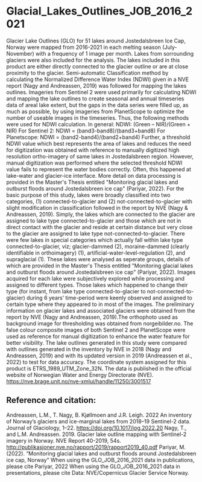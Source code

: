 # Glacial_Lakes_Outlines_JOB_2016_2021
Glacier Lake Outlines (GLO) for 51 lakes around Jostedalsbreen Ice Cap, Norway were mapped from 2016-2021 in each melting season (July-November) with a frequency of 1 image per month. Lakes from sorrounding glaciers were also included for the analysis. The lakes included in this product are either directly connected to the glacier outline or are at close proximity to the glacier.
Semi-automatic Classification method by calculating the Normalized Difference Water Index (NDWI) given in a NVE report (Nagy and Andreassen, 2019) was followed for mapping the lakes outlines. Imageries from Sentinel 2 were used primarily for calculating NDWI and mapping the lake outlines to create seasonal and annual timeseries data of areal lake extent, but the gaps in the data series were filled up, as much as possible, by using imageries from PlanetScope to optimize the number of useable images in the timeseries. Thus, the following methods were used for NDWI calculation.
In general: NDWI: (Green – NIR)/(Green + NIR)
For Sentinel 2: NDWI = (band3-band8)/(band3+band8)
For Planetscope: NDWI = (band2-band4)/(band2+band4)
Further, a threshold NDWI value which best represents the area of lakes and reduces the need for digitization was obtained with reference to manually digitized high resolution ortho-imagery of same lakes in Jostedalsbreen region. However, manual digitization was performed where the selected threshold NDWI value fails to represent the water bodies correctly. Often, this happened at lake-water and glacier-ice interface. More detail on data processing is provided in the Master's Thesis entitled "Monitoring glacial lakes and outburst floods around Jostedalsbreen ice cap" (Pariyar, 2022).
For the basic purpose of this study, lakes were broadly classified into two categories, (1) connected-to-glacier and (2) not-connected-to-glacier with slight modification in classification followed in the report by NVE (Nagy & Andreassen, 2019). Simply, the lakes which are connected to the glacier are assigned to lake type connected-to-glacier and those which are not in direct contact with the glacier and reside at certain distance but very close to the glacier are assigned to lake type not-connected-to-glacier. There were few lakes in special categories which actually fall within lake type connected-to-glacier, viz; glacier-dammed (2), moraine-dammed (clearly identifiable in orthoimagery) (1), artificial-water-level-regulation (2), and supraglacial (1). These lakes were analysed as seperate groups, details of which are provided in the Master's Thesis entitled "Monitoring glacial lakes and outburst floods around Jostedalsbreen ice cap" (Pariyar, 2022).
Images acquired for each lake were subjectively explored while processing and assigned to different types. Those lakes which happened to change their type (for instant, from lake type connected-to-glacier to not-connected-to-glacier) during 6 years’ time-period were keenly observed and assigned to certain type where they appeared to in most of the images.
The preliminary information on glacier lakes and associated glaciers were obtained from the report by NVE (Nagy and Andreassen, 2019).The orthophoto used as background image for thresholding was obtained from norgeibilder.no. The false colour composite images of both Sentinel 2 and PlanetScope were used as reference for manual digitization to enhance the water feature for better visibility.
The lake outlines generated in this study were compared with outlines generated in the inventory by NVE in 2018 (Nagy and Andreassen, 2019) and with its updated version in 2019 (Andreassen et al., 2022) to test for data accuracy.
The coordinate system assigned for this product is ETRS_1989_UTM_Zone_32N.
The data is published in the official website of Norwegian Water and Energy Directorate (NVE). https://nve.brage.unit.no/nve-xmlui/handle/11250/3001517
## Reference and citation:
Andreassen, L.M., T. Nagy, B. Kjøllmoen and J.R. Leigh. 2022 An inventory of Norway’s glaciers and ice-marginal lakes from 2018–19 Sentinel-2 data. Journal of Glaciology, 1–22. https://doi.org/10.1017/jog.2022.20
Nagy, T., and L.M. Andreassen. 2019. Glacier lake outline mapping with Sentinel-2 imagery in Norway. NVE Report 40-2019, 54s. http://publikasjoner.nve.no/rapport/2019/rapport2019_40.pdf
Pariyar, M. (2022). “Monitoring glacial lakes and outburst floods around Jostedalsbreen ice cap, Norway”
When using the GLO_JOB_2016_2021 data in publications, please cite Pariyar, 2022 When using the GLO_JOB_2016_2021 data in presentations, please cite Data: NVE/Copernicus Glacier Service Norway.

